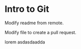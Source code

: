 
# Intro to Git

Modify readme from remote.

Modify file to create a pull request.


lorem
asdasdaadda
